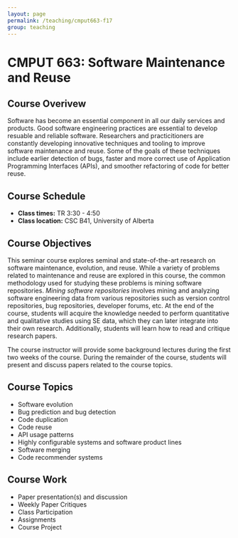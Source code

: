```yaml
---
layout: page
permalink: /teaching/cmput663-f17
group: teaching
---
```


# CMPUT 663: Software Maintenance and Reuse

## Course Overivew

Software has become an essential component in all our daily services and products. Good software engineering practices are essential to develop resuable and reliable software. Researchers and practicitioners are constantly developing innovative techniques and tooling to improve software maintenance and reuse. Some of the goals of these techniques include earlier detection of bugs, faster and more correct use of Application Programming Interfaces (APIs), and smoother refactoring of code for better reuse. 

## Course Schedule

* **Class times:** TR 3:30 - 4:50
* **Class location:** CSC B41, University of Alberta

## Course Objectives

This seminar course explores seminal and state-of-the-art research on software maintenance, evolution, and reuse. While a variety of problems related to maintenance and reuse are explored in this course, the common methodology used for studying these problems is mining software repositories. *Mining software repositories* involves mining and analyzing software engineering data from various repositories such as version control repositories, bug repositories, developer forums, etc. At the end of the course, students will acquire the knowledge needed to perform quantitative and qualitative studies using SE data, which they can later integrate into their own research. Additionally, students will learn how to read and critique research papers.

The course instructor will provide some background lectures during the first two weeks of the course. During the remainder of the course, students will present and discuss papers related to the course topics.

## Course Topics

* Software evolution
* Bug prediction and bug detection
* Code duplication
* Code reuse
* API usage patterns
* Highly configurable systems and software product lines
* Software merging
* Code recommender systems

## Course Work

* Paper presentation(s) and discussion
* Weekly Paper Critiques
* Class Participation
* Assignments
* Course Project
